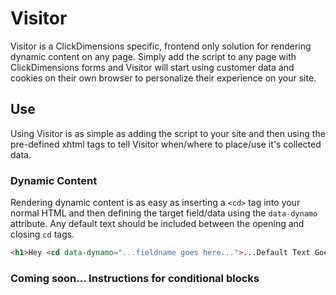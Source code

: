 Visitor
=======

Visitor is a ClickDimensions specific, frontend only solution for rendering dynamic content on any page. Simply add the script to any page with ClickDimensions forms and Visitor will start using customer data and cookies on their own browser to personalize their experience on your site.

## Use

Using Visitor is as simple as adding the script to your site and then using the pre-defined xhtml tags to tell Visitor when/where to place/use it's collected data.

### Dynamic Content

Rendering dynamic content is as easy as inserting a `<cd>` tag into your normal HTML and then defining the target field/data using the `data-dynamo` attribute. Any default text should be included between the opening and closing `cd` tags.

```html
<h1>Hey <cd data-dynamo="...fieldname goes here...">...Default Text Goes Here...</cd> <cd data-dynamo="lastname"></cd>!</h1>
```

### Coming soon... Instructions for conditional blocks 
